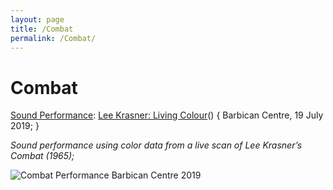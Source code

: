 ```yaml
---
layout: page
title: /Combat
permalink: /Combat/
---
```


# Combat
<ins>Sound Performance</ins>: [Lee Krasner: Living Colour](https://www.barbican.org.uk/whats-on/2019/event/lee-krasner-living-colour)() {
  Barbican Centre, 19 July 2019;
}

*Sound performance using color data from a live scan of Lee Krasner’s Combat (1965);*

<img alt="Combat Performance Barbican Centre 2019" class="centered-image" src="/vlp1602.github.io/images/Combat.jpg" />


